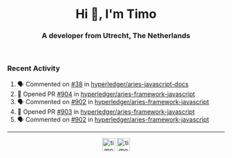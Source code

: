<h1 align="center">Hi 👋, I'm Timo</h1>
<h3 align="center">A developer from Utrecht, The Netherlands</h3>
<br/>
<!-- https://github.com/rahuldkjain/github-profile-readme-generator --!>

<!--  <p align="left"><img src="https://github-readme-stats.vercel.app/api?username=timoglastra&show_icons=true&count_private=true&" alt="timoglastra" /></p> --!>

<!--
Github language stats
<p align="left"><img src="https://github-readme-stats.vercel.app/api/top-langs/?username=timoglastra&layout=compact" alt="timoglastra" /><p>
-->

<!-- Codestats language stats -->
<!-- <p align="left"><img src="https://codestats-readme.vercel.app/api/top-langs/?username=timoglastra&layout=compact&language_count=12" alt="timoglastra" /><p>    --!>
  
<h3>Recent Activity</h3>

<!--START_SECTION:activity-->
1. 🗣 Commented on [#38](https://github.com/hyperledger/aries-javascript-docs/issues/38) in [hyperledger/aries-javascript-docs](https://github.com/hyperledger/aries-javascript-docs)
2. 💪 Opened PR [#904](https://github.com/hyperledger/aries-framework-javascript/pull/904) in [hyperledger/aries-framework-javascript](https://github.com/hyperledger/aries-framework-javascript)
3. 🗣 Commented on [#902](https://github.com/hyperledger/aries-framework-javascript/issues/902) in [hyperledger/aries-framework-javascript](https://github.com/hyperledger/aries-framework-javascript)
4. 💪 Opened PR [#903](https://github.com/hyperledger/aries-framework-javascript/pull/903) in [hyperledger/aries-framework-javascript](https://github.com/hyperledger/aries-framework-javascript)
5. 🗣 Commented on [#902](https://github.com/hyperledger/aries-framework-javascript/issues/902) in [hyperledger/aries-framework-javascript](https://github.com/hyperledger/aries-framework-javascript)
<!--END_SECTION:activity-->

---

<p align="center">
<a href="https://twitter.com/timoglastra" target="blank"><img align="center" src="https://cdn.jsdelivr.net/npm/simple-icons@3.0.1/icons/twitter.svg" alt="timoglastra" height="30" width="30" /></a>
<a href="https://linkedin.com/in/timoglastra" target="blank"><img align="center" src="https://cdn.jsdelivr.net/npm/simple-icons@3.0.1/icons/linkedin.svg" alt="timoglastra" height="30" width="30" /></a>
</p>



